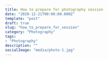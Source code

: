 ```yaml
---
title: How to prepare for photography session
date: "2020-12-21T00:00:00.000Z"
template: "post"
draft: true
slug: "how_to_prepare_for_session"
category: "Photography"
tags:
- "Photography"
description: ""
socialImage: "media/photo-1.jpg"
---
```


